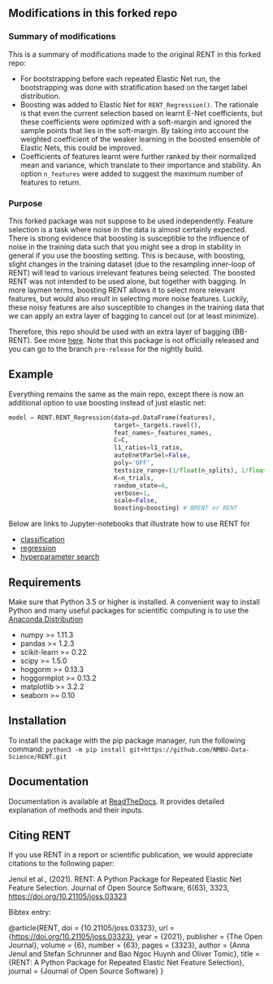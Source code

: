 ## Modifications in this forked repo

### Summary of modifications

This is a summary of modifications made to the original RENT in this forked repo:

* For bootstrapping before each repeated Elastic Net run, the bootstrapping was done with stratification based on the target label distribution.
* Boosting was added to Elastic Net for `RENT_Regression()`. The rationale is that even the current selection based on learnt E-Net coefficients, but these coefficients were optimized with a soft-margin and ignored the sample points that lies in the soft-margin. By taking into account the weighted coefficient of the weaker learning in the boosted ensemble of Elastic Nets, this could be improved.
* Coefficients of features learnt were further ranked by their normalized mean and variance, which translate to their importance and stability. An option `n_features` were added to suggest the maximum number of features to return.

### Purpose

This forked package was not suppose to be used independently. Feature selection is a task where noise in the data is almost certainly expected. There is strong evidence that boosting is susceptible to the influence of noise in the training data such that you might see a drop in stability in general if you use the boosting setting. This is because, with boosting, slight changes in the training dataset (due to the resampling inner-loop of RENT) will lead to various irrelevant features being selected. The boosted RENT was not intended to be used alone, but together with bagging. In more laymen terms, boosting RENT allows it to select more relevant features, but would also result in selecting more noise features. Luckily, these noisy features are also susceptible to changes in the training data that we can apply an extra layer of bagging to cancel out (or at least minimize).

Therefore, this repo should be used with an extra layer of bagging (BB-RENT). See more [here](https://github.com/alabamagan/mri_radiomics). Note that this package is not officially released and you can go to the branch `pre-release` for the nightly build.

Example
-------

Everything remains the same as the main repo, except there is now an additional option to use boosting instead of just elastic net:

```python
model = RENT.RENT_Regression(data=pd.DataFrame(features),
                             target=_targets.ravel(),
                             feat_names=_features_names,
                             C=C,
                             l1_ratios=l1_ratio,
                             autoEnetParSel=False,
                             poly='OFF',
                             testsize_range=(1/float(n_splits), 1/float(n_splits)),
                             K=n_trials,
                             random_state=0,
                             verbose=1,
                             scale=False,
                             boosting=boosting) # BRENT or RENT
```

Below are links to Jupyter-notebooks that illustrate how to use RENT for

* [classification](https://github.com/NMBU-Data-Science/RENT/blob/master/examples/Classification_example.ipynb)
* [regression](https://github.com/NMBU-Data-Science/RENT/blob/master/examples/Regression_example.ipynb)
* [hyperparameter search](https://github.com/NMBU-Data-Science/RENT/blob/master/examples/Extensive_hyperparameter_search.ipynb)

Requirements
------------

Make sure that Python 3.5 or higher is installed. A convenient way to install Python and many useful packages for scientific computing is to use the [Anaconda Distribution](https://www.anaconda.com/products/individual)

* numpy >= 1.11.3
* pandas >= 1.2.3
* scikit-learn >= 0.22
* scipy >= 1.5.0
* hoggorm >= 0.13.3
* hoggormplot >= 0.13.2
* matplotlib >= 3.2.2
* seaborn >= 0.10

Installation
------------

To install the package with the pip package manager, run the following command:
`python3 -m pip install git+https://github.com/NMBU-Data-Science/RENT.git`

Documentation
-------------

Documentation is available at [ReadTheDocs](https://rent.readthedocs.io/en/latest/). It provides detailed explanation of methods and their inputs.

Citing RENT
-----------

If you use RENT in a report or scientific publication, we would appreciate citations to the following paper:

Jenul et al., (2021). RENT: A Python Package for Repeated Elastic Net Feature Selection. Journal of Open Source Software, 6(63), 3323, https://doi.org/10.21105/joss.03323

Bibtex entry:

@article{RENT,
doi = {10.21105/joss.03323},
url = {https://doi.org/10.21105/joss.03323},
year = {2021},
publisher = {The Open Journal},
volume = {6},
number = {63},
pages = {3323},
author = {Anna Jenul and Stefan Schrunner and Bao Ngoc Huynh and Oliver Tomic},
title = {RENT: A Python Package for Repeated Elastic Net Feature Selection},
journal = {Journal of Open Source Software}
}
